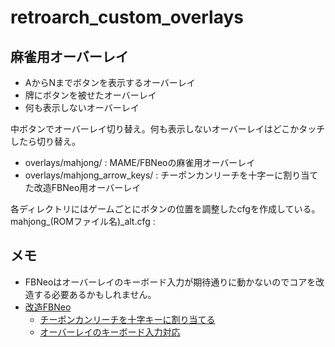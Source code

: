# retroarch_custom_overlays

## 麻雀用オーバーレイ

- AからNまでボタンを表示するオーバーレイ
- 牌にボタンを被せたオーバーレイ
- 何も表示しないオーバーレイ

中ボタンでオーバーレイ切り替え。何も表示しないオーバーレイはどこかタッチしたら切り替え。

- overlays/mahjong/ : MAME/FBNeoの麻雀用オーバーレイ
- overlays/mahjong_arrow_keys/ : チーポンカンリーチを十字ーに割り当てた改造FBNeo用オーバーレイ

各ディレクトリにはゲームごとにボタンの位置を調整したcfgを作成している。  
mahjong_(ROMファイル名)_alt.cfg : 

## メモ

- FBNeoはオーバーレイのキーボード入力が期待通りに動かないのでコアを改造する必要あるかもしれません。 
- [改造FBNeo](https://github.com/osobaudonmen/FBNeo)
  - [チーポンカンリーチを十字キーに割り当てる](https://github.com/libretro/FBNeo/commit/5aa25b959dd24b6599b8a41f3b38fa6136f7dac0)
  - [オーバーレイのキーボード入力対応](https://github.com/libretro/FBNeo/commit/cd59d8c56b3434bba46c51b84f01bc7e9579145a)
